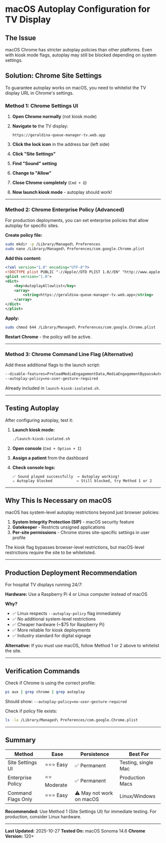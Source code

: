 # macOS Autoplay Configuration for TV Display

## The Issue

macOS Chrome has stricter autoplay policies than other platforms. Even with kiosk mode flags, autoplay may still be blocked depending on system settings.

## Solution: Chrome Site Settings

To guarantee autoplay works on macOS, you need to whitelist the TV display URL in Chrome's settings.

### Method 1: Chrome Settings UI

1. **Open Chrome normally** (not kiosk mode)

2. **Navigate to** the TV display:
   ```
   https://geraldina-queue-manager-tv.web.app
   ```

3. **Click the lock icon** in the address bar (left side)

4. **Click "Site Settings"**

5. **Find "Sound" setting**

6. **Change to "Allow"**

7. **Close Chrome completely** (`Cmd + Q`)

8. **Now launch kiosk mode** - autoplay should work!

---

### Method 2: Chrome Enterprise Policy (Advanced)

For production deployments, you can set enterprise policies that allow autoplay for specific sites.

**Create policy file:**
```bash
sudo mkdir -p /Library/Managed\ Preferences
sudo nano /Library/Managed\ Preferences/com.google.Chrome.plist
```

**Add this content:**
```xml
<?xml version="1.0" encoding="UTF-8"?>
<!DOCTYPE plist PUBLIC "-//Apple//DTD PLIST 1.0//EN" "http://www.apple.com/DTDs/PropertyList-1.0.dtd">
<plist version="1.0">
<dict>
    <key>AutoplayAllowlist</key>
    <array>
        <string>https://geraldina-queue-manager-tv.web.app</string>
    </array>
</dict>
</plist>
```

**Apply:**
```bash
sudo chmod 644 /Library/Managed\ Preferences/com.google.Chrome.plist
```

**Restart Chrome** - the policy will be active.

---

### Method 3: Chrome Command Line Flag (Alternative)

Add these additional flags to the launch script:

```bash
--disable-features=PreloadMediaEngagementData,MediaEngagementBypassAutoplayPolicies
--autoplay-policy=no-user-gesture-required
```

Already included in `launch-kiosk-isolated.sh`.

---

## Testing Autoplay

After configuring autoplay, test it:

1. **Launch kiosk mode:**
   ```bash
   ./launch-kiosk-isolated.sh
   ```

2. **Open console** (`Cmd + Option + I`)

3. **Assign a patient** from the dashboard

4. **Check console logs:**
   ```
   ✅ Sound played successfully  ← Autoplay working!
   ⚠️ Autoplay blocked           ← Still blocked, try Method 1 or 2
   ```

---

## Why This Is Necessary on macOS

macOS has system-level autoplay restrictions beyond just browser policies:

1. **System Integrity Protection (SIP)** - macOS security feature
2. **Gatekeeper** - Restricts unsigned applications
3. **Per-site permissions** - Chrome stores site-specific settings in user profile

The kiosk flag bypasses browser-level restrictions, but macOS-level restrictions require the site to be whitelisted.

---

## Production Deployment Recommendation

For hospital TV displays running 24/7:

**Hardware:** Use a Raspberry Pi 4 or Linux computer instead of macOS

**Why?**
- ✅ Linux respects `--autoplay-policy` flag immediately
- ✅ No additional system-level restrictions
- ✅ Cheaper hardware (~$75 for Raspberry Pi)
- ✅ More reliable for kiosk deployments
- ✅ Industry standard for digital signage

**Alternative:** If you must use macOS, follow Method 1 or 2 above to whitelist the site.

---

## Verification Commands

Check if Chrome is using the correct profile:
```bash
ps aux | grep chrome | grep autoplay
```

Should show: `--autoplay-policy=no-user-gesture-required`

Check if policy file exists:
```bash
ls -la /Library/Managed\ Preferences/com.google.Chrome.plist
```

---

## Summary

| Method | Ease | Persistence | Best For |
|--------|------|-------------|----------|
| Site Settings UI | ⭐⭐⭐ Easy | ✅ Permanent | Testing, single Mac |
| Enterprise Policy | ⭐⭐ Moderate | ✅ Permanent | Production Macs |
| Command Flags Only | ⭐⭐⭐ Easy | ⚠️ May not work on macOS | Linux/Windows |

**Recommended:** Use Method 1 (Site Settings UI) for immediate testing. For production, consider Linux hardware.

---

**Last Updated:** 2025-10-27
**Tested On:** macOS Sonoma 14.6
**Chrome Version:** 120+
